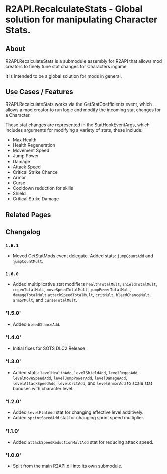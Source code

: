 # R2API.RecalculateStats - Global solution for manipulating Character Stats.

## About

R2API.RecalculateStats is a submodule assembly for R2API that allows mod creators to finely tune stat changes for Characters ingame

It is intended to be a global solution for mods in general.

## Use Cases / Features

R2API.RecalculateStats works via the GetStatCoefficients event, which allows a mod creator to run logic and modify the incoming stat changes for a Character.

These stat changes are represented in the StatHookEventArgs, which includes arguments for modifying a variety of stats, these include:

* Max Health
* Health Regeneration
* Movement Speed
* Jump Power
* Damage
* Attack Speed
* Critical Strike Chance
* Armor
* Curse
* Cooldown reduction for skills
* Shield
* Critical Strike Damage

## Related Pages

## Changelog

### `1.6.1`
* Moved GetStatMods event delegate. Added stats: `jumpCountAdd` and `jumpCountMult`.

### `1.6.0`
* Added multiplicative stat modifiers `healthTotalMult`, `shieldTotalMult`, `regenTotalMult`, `moveSpeedTotalMult`, `jumpPowerTotalMult`, `damageTotalMult` `attackSpeedTotalMult`, `critMult`, `bleedChanceMult`, `armorMult`, and `curseTotalMult`.

### '1.5.0'
* Added `bleedChanceAdd`.

### '1.4.0'
* Initial fixes for SOTS DLC2 Release.

### '1.3.0'
* Added stats: `levelHealthAdd`, `levelShieldAdd`, `levelRegenAdd`, `levelMoveSpeedAdd`, `levelJumpPowerAdd`, `levelDamageAdd`, `levelAttackSpeedAdd`, `levelCritAdd`, and `levelArmorAdd` to scale stat bonuses with character level.

### '1.2.0'
* Added `levelFlatAdd` stat for changing effective level additively.
* Added `sprintSpeedAdd` stat for changing sprint speed multiplier.

### '1.1.0'
* Added `attackSpeedReductionMultAdd` stat for reducing attack speed.

### '1.0.0'
* Split from the main R2API.dll into its own submodule.
